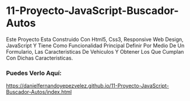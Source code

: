 # 11-Proyecto-JavaScript-Buscador-Autos
Este Proyecto Esta Construido Con Html5, Css3, Responsive Web Design, JavaScript Y Tiene Como Funcionalidad Principal Definir 
Por Medio De Un Formulario, Las Caracteristicas De Vehiculos Y Obtener Los Que Cumplan Con Dichas Caracteristicas. 

### Puedes Verlo Aquí: 
https://danielfernandoyepezvelez.github.io/11-Proyecto-JavaScript-Buscador-Autos/index.html
